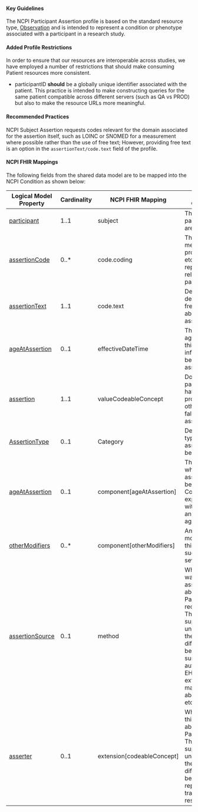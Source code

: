 #### Key Guidelines
The NCPI Participant Assertion profile is based on the standard resource type, [Observation](https://hl7.org/fhir/r4/observation.html) and is intended to represent a condition or phenotype associated with a participant in a research study.

#### Added Profile Restrictions
In order to ensure that our resources are interoperable across studies, we have employed a number of restrictions that should make consuming Patient resources more consistent.


* participantID **should** be a globally unique identifier associated with the patient. This practice is intended to make constructing queries for the same patient compatible across different servers (such as QA vs PROD) but also to make the resource URLs more meaningful.


#### Recommended Practices
NCPI Subject Assertion requests codes relevant for the domain associated for the assertion itself, such as LOINC or SNOMED for a measurement where possible rather than the use of free text; However, providing free text is an option in the `assertionText/code.text` field of the profile.

#### NCPI FHIR Mappings
The following fields from the shared data model are to be mapped into the NCPI Condition as shown below:

| **Logical Model Property** | **Cardinality** |  **NCPI FHIR Mapping** |**Usage Guidance** | **Notes** |
| ---- | ---- | ---- | ---- | ----- |
| [participant](StructureDefinition-SharedDataModelParticipantAssertion-definitions.html#key_SharedDataModelParticipantAssertion.asserter) | 1..1 | subject | The participant we are describing | |
| [assertionCode](StructureDefinition-ncpi-participant-assertion-definitions.html#key_Observation.component:ageAtAssertion) | 0..* | code.coding | The measurement, procedure, etc being reported in relation to this participant. | |
| [assertionText](StructureDefinition-SharedDataModelParticipantAssertion-definitions.html#key_SharedDataModelParticipantAssertion.assertionText) | 1..1 | code.text | Detailed description / free text about this assertion. ||
| [ageAtAssertion](StructureDefinition-SharedDataModelParticipantAssertion-definitions.html#key_SharedDataModelParticipantAssertion.ageAtAssertion) | 0..1 | effectiveDateTime | The date or age at which this information is being asserted. ||
| [assertion](StructureDefinition-SharedDataModelParticipantAssertion-definitions.html#key_SharedDataModelParticipantAssertion.assertion) | 1..1 | valueCodeableConcept | Does the participant have this procedure or other true false assertion? ||
| [AssertionType](StructureDefinition-SharedDataModelParticipantAssertion-definitions.html#key_SharedDataModelParticipantAssertion.AssertionType) | 0..1 | Category | Describe the type of assertion being made. ||
| [ageAtAssertion](StructureDefinition-SharedDataModelParticipantAssertion-definitions.html#key_SharedDataModelParticipantAssertion.ageAtAssertion) | 0..1 | component[ageAtAssertion] | The age of at which this assertion was being made. Could be expressed with a term, an age, or an age range. ||
| [otherModifiers](StructureDefinition-SharedDataModelParticipantAssertion-definitions.html#key_SharedDataModelParticipantAssertion.otherModifiers) | 0..* | component[otherModifiers] | Any additional modifiers for this assertion, such as severity. ||
| [assertionSource](StructureDefinition-SharedDataModelParticipantAssertion-definitions.html#key_SharedDataModelParticipantAssertion.assertionSource) | 0..1 | method | Where or how was this this assertion about the Participant recorded? This can support understanding the differences between surveys, automated EHR extraction, manual chart abstraction, etc. ||
| [asserter](StructureDefinition-SharedDataModelParticipantAssertion-definitions.html#key_SharedDataModelParticipantAssertion.asserter) | 0..1 | extension[codeableConcept] | Who recorded this assertion about the Participant? This can support understanding the differences between self-report, doctor, trained research staff. ||

